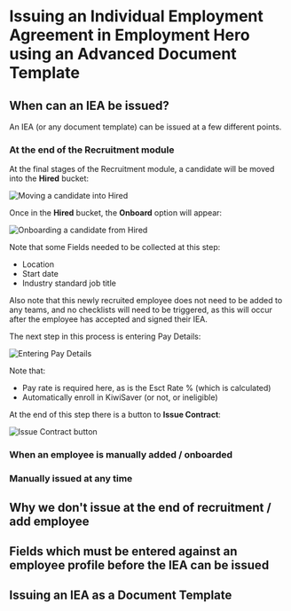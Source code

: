# Issuing an Individual Employment Agreement in Employment Hero using an Advanced Document Template

## When can an IEA be issued?

An IEA (or any document template) can be issued at a few different points.

### At the end of the Recruitment module

At the final stages of the Recruitment module, a candidate will be moved into the **Hired** bucket:

![Moving a candidate into Hired](https://github.com/cookbrothersconstruction/documentation/assets/115191984/149c4df3-0879-4535-8bd0-32cc9c9536a1)

Once in the **Hired** bucket, the **Onboard** option will appear:

![Onboarding a candidate from Hired](https://github.com/cookbrothersconstruction/documentation/assets/115191984/4c1da739-fb1b-4f94-a478-242d97d78bf0)

Note that some Fields needed to be collected at this step:
- Location
- Start date
- Industry standard job title

Also note that this newly recruited employee does not need to be added to any teams, and no checklists will need to be triggered, as this will occur after the employee has accepted and signed their IEA.

The next step in this process is entering Pay Details:

![Entering Pay Details](https://github.com/cookbrothersconstruction/documentation/assets/115191984/79bd35a7-171f-47a1-b3cc-5daadbdb338a)

Note that:
- Pay rate is required here, as is the Esct Rate % (which is calculated)
- Automatically enroll in KiwiSaver (or not, or ineligible)

At the end of this step there is a button to **Issue Contract**:

![Issue Contract button](https://github.com/cookbrothersconstruction/documentation/assets/115191984/330cef1f-089c-4f2c-90f8-991a633e0339)


### When an employee is manually added / onboarded



### Manually issued at any time



## Why we don't issue at the end of recruitment / add employee



## Fields which must be entered against an employee profile before the IEA can be issued



## Issuing an IEA as a Document Template

